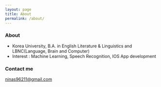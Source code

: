 ```yaml
---
layout: page
title: About
permalink: /about/
---
```




### About

* Korea University, B.A. in English Literature & Linguistics and LBNC(Language, Brain and Computer)
* Interest : Machine Learning, Speech Recognition, IOS App development

### Contact me

[ninas96211@gmail.com](mailto:ninas96211@gmail.com)